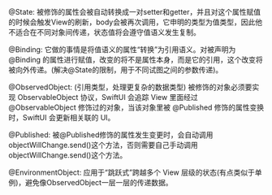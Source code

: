 @State:
被修饰的属性会被自动转换成一对setter和getter，并且对这个属性赋值的时候会触发View的刷新，body会被再次调用，它申明的类型为值类型，因此他不适合在不同对象间传递，状态值将会遵守值语义发生复制。

@Binding:
它做的事情是将值语义的属性“转换”为引用语义。对被声明为 @Binding 的属性进行赋值，改变的将不是属性本身，而是它的引用，这个改变将被向外传递。(解决@State的限制，用于不同试图之间的参数传递)。

@ObservedObject:
(引用类型，处理更复杂的数据类型) 被修饰的对象必须要实现 ObservableObject 协议，SwiftUI 会追踪 View 里面经过 @ObservableObject 修饰过的对象，当该对象里被 @Published 修饰的属性变换时，SwiftUI 会更新相关联的 UI。

@Published: 被@Published修饰的属性发生变更时，会自动调用objectWillChange.send()这个方法，否则需要自己手动调用 objectWillChange.send()这个方法。

@EnvironmentObject:
应用于“跳跃式”跨越多个 View 层级的状态(有点类似于单例)，避免像ObservedObject一层一层的传递数据。
